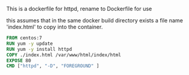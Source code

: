 This is a dockerfile for httpd, rename to Dockerfile for use

this assumes that in the same docker build directory exists a file name 'index.html' to copy into the container.
```dockerfile
FROM centos:7
RUN yum -y update
RUN yum -y install httpd
COPY ./index.html /var/www/html/index/html
EXPOSE 80
CMD ["httpd", "-D", "FOREGROUND" ]
```